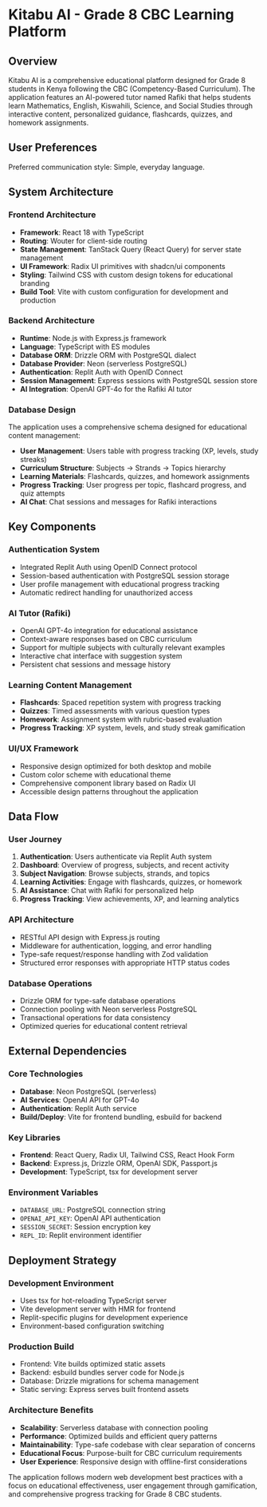 # Kitabu AI - Grade 8 CBC Learning Platform

## Overview

Kitabu AI is a comprehensive educational platform designed for Grade 8 students in Kenya following the CBC (Competency-Based Curriculum). The application features an AI-powered tutor named Rafiki that helps students learn Mathematics, English, Kiswahili, Science, and Social Studies through interactive content, personalized guidance, flashcards, quizzes, and homework assignments.

## User Preferences

Preferred communication style: Simple, everyday language.

## System Architecture

### Frontend Architecture
- **Framework**: React 18 with TypeScript
- **Routing**: Wouter for client-side routing
- **State Management**: TanStack Query (React Query) for server state management
- **UI Framework**: Radix UI primitives with shadcn/ui components
- **Styling**: Tailwind CSS with custom design tokens for educational branding
- **Build Tool**: Vite with custom configuration for development and production

### Backend Architecture
- **Runtime**: Node.js with Express.js framework
- **Language**: TypeScript with ES modules
- **Database ORM**: Drizzle ORM with PostgreSQL dialect
- **Database Provider**: Neon (serverless PostgreSQL)
- **Authentication**: Replit Auth with OpenID Connect
- **Session Management**: Express sessions with PostgreSQL session store
- **AI Integration**: OpenAI GPT-4o for the Rafiki AI tutor

### Database Design
The application uses a comprehensive schema designed for educational content management:
- **User Management**: Users table with progress tracking (XP, levels, study streaks)
- **Curriculum Structure**: Subjects → Strands → Topics hierarchy
- **Learning Materials**: Flashcards, quizzes, and homework assignments
- **Progress Tracking**: User progress per topic, flashcard progress, and quiz attempts
- **AI Chat**: Chat sessions and messages for Rafiki interactions

## Key Components

### Authentication System
- Integrated Replit Auth using OpenID Connect protocol
- Session-based authentication with PostgreSQL session storage
- User profile management with educational progress tracking
- Automatic redirect handling for unauthorized access

### AI Tutor (Rafiki)
- OpenAI GPT-4o integration for educational assistance
- Context-aware responses based on CBC curriculum
- Support for multiple subjects with culturally relevant examples
- Interactive chat interface with suggestion system
- Persistent chat sessions and message history

### Learning Content Management
- **Flashcards**: Spaced repetition system with progress tracking
- **Quizzes**: Timed assessments with various question types
- **Homework**: Assignment system with rubric-based evaluation
- **Progress Tracking**: XP system, levels, and study streak gamification

### UI/UX Framework
- Responsive design optimized for both desktop and mobile
- Custom color scheme with educational theme
- Comprehensive component library based on Radix UI
- Accessible design patterns throughout the application

## Data Flow

### User Journey
1. **Authentication**: Users authenticate via Replit Auth system
2. **Dashboard**: Overview of progress, subjects, and recent activity
3. **Subject Navigation**: Browse subjects, strands, and topics
4. **Learning Activities**: Engage with flashcards, quizzes, or homework
5. **AI Assistance**: Chat with Rafiki for personalized help
6. **Progress Tracking**: View achievements, XP, and learning analytics

### API Architecture
- RESTful API design with Express.js routing
- Middleware for authentication, logging, and error handling
- Type-safe request/response handling with Zod validation
- Structured error responses with appropriate HTTP status codes

### Database Operations
- Drizzle ORM for type-safe database operations
- Connection pooling with Neon serverless PostgreSQL
- Transactional operations for data consistency
- Optimized queries for educational content retrieval

## External Dependencies

### Core Technologies
- **Database**: Neon PostgreSQL (serverless)
- **AI Services**: OpenAI API for GPT-4o
- **Authentication**: Replit Auth service
- **Build/Deploy**: Vite for frontend bundling, esbuild for backend

### Key Libraries
- **Frontend**: React Query, Radix UI, Tailwind CSS, React Hook Form
- **Backend**: Express.js, Drizzle ORM, OpenAI SDK, Passport.js
- **Development**: TypeScript, tsx for development server

### Environment Variables
- `DATABASE_URL`: PostgreSQL connection string
- `OPENAI_API_KEY`: OpenAI API authentication
- `SESSION_SECRET`: Session encryption key
- `REPL_ID`: Replit environment identifier

## Deployment Strategy

### Development Environment
- Uses tsx for hot-reloading TypeScript server
- Vite development server with HMR for frontend
- Replit-specific plugins for development experience
- Environment-based configuration switching

### Production Build
- Frontend: Vite builds optimized static assets
- Backend: esbuild bundles server code for Node.js
- Database: Drizzle migrations for schema management
- Static serving: Express serves built frontend assets

### Architecture Benefits
- **Scalability**: Serverless database with connection pooling
- **Performance**: Optimized builds and efficient query patterns
- **Maintainability**: Type-safe codebase with clear separation of concerns
- **Educational Focus**: Purpose-built for CBC curriculum requirements
- **User Experience**: Responsive design with offline-first considerations

The application follows modern web development best practices with a focus on educational effectiveness, user engagement through gamification, and comprehensive progress tracking for Grade 8 CBC students.